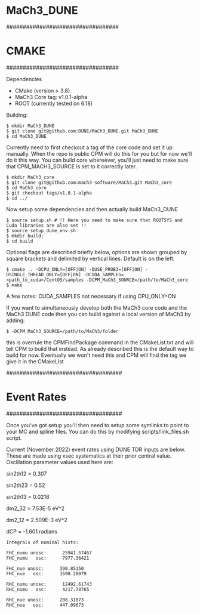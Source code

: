# MaCh3_DUNE

##################################
# CMAKE #########
##################################

Dependencies

- CMake (version > 3.8). 
- MaCh3 Core tag: v1.0.1-alpha
- ROOT (currently tested on 6.18)

Building:

~~~~~~~~~~~~~~
$ mkdir MaCh3_DUNE
$ git clone git@github.com:DUNE/MaCh3_DUNE.git MaCh3_DUNE
$ cd MaCh3_DUNE
~~~~~~~~~~~~~~

Currently need to first checkout a tag of the core code and set it up manually. When the repo is public CPM will do this for you but for now we'll do it this way.
You can build core whereever, you'll just need to make sure that CPM_MACH3_SOURCE is set to it correctly later.

~~~~~~~~~~~~~~
$ mkdir MaCh3_core
$ git clone git@github.com:mach3-software/MaCh3.git MaCh3_core
$ cd MaCh3_core
$ git checkout tags/v1.0.1-alpha
$ cd ../
~~~~~~~~~~~~~~

Now setup some dependencies and then actually build MaCh3_DUNE

~~~~~~~~~~~~~~~
$ source setup.sh # !! Here you need to make sure that ROOTSYS and Cuda libraries are also set !!
$ source setup_dune_env.sh
$ mkdir build;
$ cd build
~~~~~~~~~~~~~~~

Optional flags are described briefly below, options are shown grouped by square brackets and delimited by vertical lines. Default is on the left.

~~~~~~~~~~~~~~
$ cmake .. -DCPU_ONLY=[OFF|ON] -DUSE_PROB3=[OFF|ON] -DSINGLE_THREAD_ONLY=[OFF|ON] -DCUDA_SAMPLES=<path_to_cuda>/CentOS/samples -DCPM_MaCh3_SOURCE=/path/to/MaCh3_core
$ make
~~~~~~~~~~~~~~

A few notes:
CUDA_SAMPLES not necessary if using CPU_ONLY=ON

If you want to simultaneously develop both the MaCh3 core code and the MaCh3 DUNE code then you can build against a local version of MaCh3 by adding:

~~~~~~~~~~~~~~
$ -DCPM_MaCh3_SOURCE=/path/to/MaCh3/folder
~~~~~~~~~~~~~~

this is overrule the CPMFindPackage command in the CMakeList.txt and will tell CPM to build that instead.
As already described this is the default way to build for now. Eventually we won't need this and CPM will find the tag we give it in the CMakeList

###################################
# Event Rates ######
###################################

Once you've got setup you'll then need to setup some symlinks to point to your MC and spline files. You can do this by modifying scripts/link_files.sh script. 

Current (November 2022) event rates using DUNE TDR inputs are below. These are made using xsec systematics at their prior central value. Oscillation parameter values used here are:

sin2th12 = 0.307

sin2th23 = 0.52

sin2th13 = 0.0218

dm2_32 = 7.53E-5 eV^2

dm2_12 = 2.509E-3 eV^2 

dCP = -1.601 radians

~~~~~~~~~~~~~~~~
Integrals of nominal hists:

FHC_numu unosc:      25941.57467
FHC_numu   osc:      7977.36421
 
FHC_nue unosc:      390.85150
FHC_nue   osc:      1698.28079
 
RHC_numu unosc:      12492.61743
RHC_numu   osc:      4217.78765
 
RHC_nue unosc:      208.31873
RHC_nue   osc:      447.09673
~~~~~~~~~~~~~~~~

